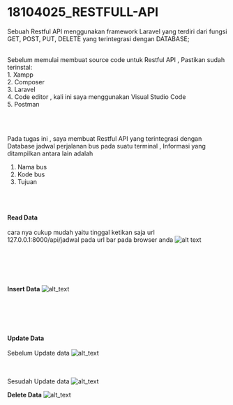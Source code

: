 # 18104025_RESTFULL-API
Sebuah Restful API menggunakan framework  Laravel yang terdiri dari fungsi GET, POST, PUT, DELETE yang terintegrasi dengan DATABASE;
<br/> <br/>

Sebelum memulai membuat source code untuk Restful API , Pastikan sudah terinstal:<br/>
        1. Xampp<br/>
        2. Composer<br/>
        3. Laravel<br/>
        4. Code editor , kali ini saya menggunakan Visual Studio Code<br/>
        5. Postman<br/>
       
<br/> <br/>

Pada tugas ini , saya membuat Restful API yang terintegrasi dengan Database jadwal perjalanan bus pada suatu terminal , Informasi yang ditampilkan antara lain adalah <br/>
1. Nama bus <br/>
2. Kode bus <br/>
3. Tujuan <br/>
<br/> <br/><br/>


**Read Data**
<br/><br/>
cara nya cukup mudah yaitu tinggal ketikan saja url 127.0.0.1:8000/api/jadwal pada url bar pada browser anda
![alt text](https://user-images.githubusercontent.com/45329366/103201330-3ca39000-4922-11eb-8ef5-c01b1da9b3fb.jpg)

<br/> <br/><br/> <br/>

**Insert Data**
![alt_text](https://user-images.githubusercontent.com/45329366/103202163-429a7080-4924-11eb-87f1-a0364efc8515.jpg)

<br/> <br/><br/> <br/>

**Update Data**
<br/><br/>
Sebelum Update data
![alt_text](https://user-images.githubusercontent.com/45329366/103206262-09ff9480-492e-11eb-92cb-68a76557426f.jpg)

<br/><br/>
Sesudah Update data
![alt_text](https://user-images.githubusercontent.com/45329366/103206474-85614600-492e-11eb-8a90-db189dabca03.jpg)

**Delete Data**
![alt_text](https://user-images.githubusercontent.com/45329366/103206649-e6891980-492e-11eb-8124-2146c2040409.jpg)

<br/> <br/><br/> <br/>
